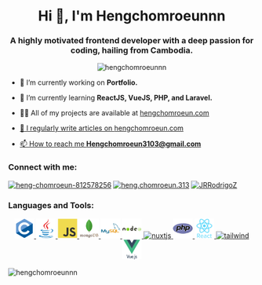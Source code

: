<h1 align="center">Hi 👋, I'm Hengchomroeunnn</h1>
<h3 align="center">A highly motivated frontend developer with a deep passion for coding, hailing from Cambodia.</h3>

<p align="center"> <img src="https://komarev.com/ghpvc/?username=hengchomroeunnn&label=Profile%20views&color=0e75b6&style=flat" alt="hengchomroeunnn" /> </p>

- 🔭 I’m currently working on **Portfolio.**

- 🌱 I’m currently learning **ReactJS, VueJS, PHP, and Laravel.**

- 👨‍💻 All of my projects are available at <a href="https://hengchomroeun.com/" target="_blank"/>hengchomroeun.com

- 📝 I regularly write articles on <a href="https://hengchomroeun.com/" target="_blank"/>hengchomroeun.com

- 📫 How to reach me **Hengchomroeun3103@gmail.com**

<h3 align="left">Connect with me:</h3>
<p align="left">
<a href="https://linkedin.com/in/heng-chomroeun-812578256" target="_blank"><img align="center" src="https://raw.githubusercontent.com/rahuldkjain/github-profile-readme-generator/master/src/images/icons/Social/linked-in-alt.svg" alt="heng-chomroeun-812578256" height="30" width="40" /></a>
<a href="https://fb.com/heng.chomroeun.313" target="_blank"><img align="center" src="https://raw.githubusercontent.com/rahuldkjain/github-profile-readme-generator/master/src/images/icons/Social/facebook.svg" alt="heng.chomroeun.313" height="30" width="40" /></a>
<a href="https://t.me/JRRodrigoZ" target="_blank"><img align="center" src="https://upload.wikimedia.org/wikipedia/commons/8/82/Telegram_logo.svg" alt="JRRodrigoZ" height="30" width="40" /></a>
</p>

<h3 align="left">Languages and Tools:</h3>
<p align="center"> <a href="https://www.cprogramming.com/" target="_blank" rel="noreferrer"> <img src="https://raw.githubusercontent.com/devicons/devicon/master/icons/c/c-original.svg" alt="c" width="40" height="40"/> </a> <a href="https://www.java.com" target="_blank" rel="noreferrer"> <img src="https://raw.githubusercontent.com/devicons/devicon/master/icons/java/java-original.svg" alt="java" width="40" height="40"/> </a> <a href="https://developer.mozilla.org/en-US/docs/Web/JavaScript" target="_blank" rel="noreferrer"> <img src="https://raw.githubusercontent.com/devicons/devicon/master/icons/javascript/javascript-original.svg" alt="javascript" width="40" height="40"/> </a> <a href="https://www.mongodb.com/" target="_blank" rel="noreferrer"> <img src="https://raw.githubusercontent.com/devicons/devicon/master/icons/mongodb/mongodb-original-wordmark.svg" alt="mongodb" width="40" height="40"/> </a> <a href="https://www.mysql.com/" target="_blank" rel="noreferrer"> <img src="https://raw.githubusercontent.com/devicons/devicon/master/icons/mysql/mysql-original-wordmark.svg" alt="mysql" width="40" height="40"/> </a> <a href="https://nodejs.org" target="_blank" rel="noreferrer"> <img src="https://raw.githubusercontent.com/devicons/devicon/master/icons/nodejs/nodejs-original-wordmark.svg" alt="nodejs" width="40" height="40"/> </a> <a href="https://nuxtjs.org/" target="_blank" rel="noreferrer"> <img src="https://www.vectorlogo.zone/logos/nuxtjs/nuxtjs-icon.svg" alt="nuxtjs" width="40" height="40"/> </a> <a href="https://www.php.net" target="_blank" rel="noreferrer"> <img src="https://raw.githubusercontent.com/devicons/devicon/master/icons/php/php-original.svg" alt="php" width="40" height="40"/> </a> <a href="https://reactjs.org/" target="_blank" rel="noreferrer"> <img src="https://raw.githubusercontent.com/devicons/devicon/master/icons/react/react-original-wordmark.svg" alt="react" width="40" height="40"/> </a> <a href="https://tailwindcss.com/" target="_blank" rel="noreferrer"> <img src="https://www.vectorlogo.zone/logos/tailwindcss/tailwindcss-icon.svg" alt="tailwind" width="40" height="40"/> </a> <a href="https://vuejs.org/" target="_blank" rel="noreferrer"> <img src="https://raw.githubusercontent.com/devicons/devicon/master/icons/vuejs/vuejs-original-wordmark.svg" alt="vuejs" width="40" height="40"/> </a> </p>

<p><img align="center" src="https://github-readme-streak-stats.herokuapp.com/?user=hengchomroeunnn&theme=dark" alt="hengchomroeunnn" /></p>

